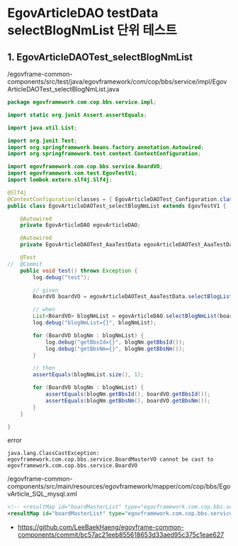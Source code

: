 # EgovArticleDAO testData selectBlogNmList 단위 테스트

## 1. EgovArticleDAOTest_selectBlogNmList

/egovframe-common-components/src/test/java/egovframework/com/cop/bbs/service/impl/EgovArticleDAOTest_selectBlogNmList.java

```java
package egovframework.com.cop.bbs.service.impl;

import static org.junit.Assert.assertEquals;

import java.util.List;

import org.junit.Test;
import org.springframework.beans.factory.annotation.Autowired;
import org.springframework.test.context.ContextConfiguration;

import egovframework.com.cop.bbs.service.BoardVO;
import egovframework.com.test.EgovTestV1;
import lombok.extern.slf4j.Slf4j;

@Slf4j
@ContextConfiguration(classes = { EgovArticleDAOTest_Configuration.class })
public class EgovArticleDAOTest_selectBlogNmList extends EgovTestV1 {

	@Autowired
	private EgovArticleDAO egovArticleDAO;

	@Autowired
	private EgovArticleDAOTest_AaaTestData egovArticleDAOTest_AaaTestData;

	@Test
//	@Commit
	public void test() throws Exception {
		log.debug("test");

		// given
		BoardVO boardVO = egovArticleDAOTest_AaaTestData.selectBlogListManagerCnt();

		// when
		List<BoardVO> blogNmList = egovArticleDAO.selectBlogNmList(boardVO);
		log.debug("blogNmList={}", blogNmList);

		for (BoardVO blogNm : blogNmList) {
			log.debug("getBbsId={}", blogNm.getBbsId());
			log.debug("getBbsNm={}", blogNm.getBbsNm());
		}

		// then
		assertEquals(blogNmList.size(), 1);

		for (BoardVO blogNm : blogNmList) {
			assertEquals(blogNm.getBbsId(), boardVO.getBbsId());
			assertEquals(blogNm.getBbsNm(), boardVO.getBbsNm());
		}
	}

}
```

error

```
java.lang.ClassCastException: egovframework.com.cop.bbs.service.BoardMasterVO cannot be cast to egovframework.com.cop.bbs.service.BoardVO
```

/egovframe-common-components/src/main/resources/egovframework/mapper/com/cop/bbs/EgovArticle_SQL_mysql.xml

```xml
<!-- <resultMap id="boardMasterList" type="egovframework.com.cop.bbs.service.BoardMasterVO"> -->
<resultMap id="boardMasterList" type="egovframework.com.cop.bbs.service.BoardVO">
```

- https://github.com/LeeBaekHaeng/egovframe-common-components/commit/bc57ac21eeb855618653d33aed95c375c1eae627
